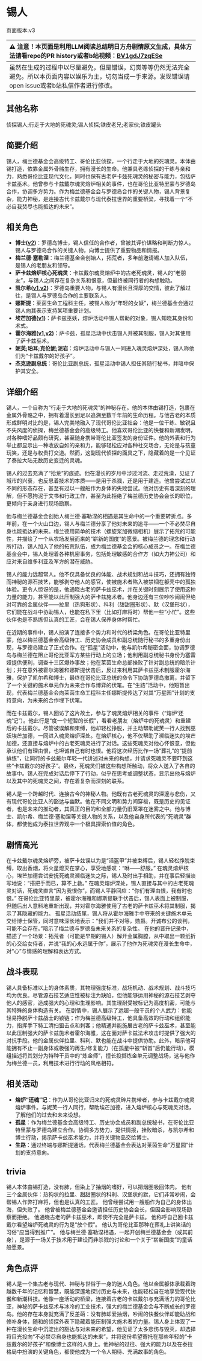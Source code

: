 # 锡人
页面版本:v3
 

| :warning: 注意！本页面是利用LLM阅读总结明日方舟剧情原文生成，具体方法请看repo的PR history或者b站视频：[BV1gdJ7zqESe](https://www.bilibili.com/video/BV1gdJ7zqESe/)         |
|:----------------------------|
| 虽然在生成的过程中以尽量避免，但是错误，幻觉等等仍然无法完全避免。所以本页面内容以娱乐为主，切勿当成一手来源。发现错误请open issue或者b站私信作者进行修改。|



## 其他名称
侦探锡人;行走于大地的死魂灵;锡人侦探;铁皮老兄;老家伙;铁皮罐头
## 简要介绍
锡人，梅兰德基金会高级特工、哥伦比亚侦探，一个行走于大地的死魂灵。本体由锡打造，依靠金属外骨骼生存，拥有漫长的生命。他兼具老练侦探的干练与亲和力，熟悉哥伦比亚现代文化，同时也保有古老萨卡兹死魂灵的秘密与能力，包括萨卡兹巫术。他曾参与卡兹戴尔魂灵熔炉相关的事件，也在哥伦比亚特里蒙与罗德岛合作，协调多方势力。作为梅兰德基金会与罗德岛合作的关键人物，锡人背景复杂，能力神秘，是连接古代卡兹戴尔与现代泰拉世界的重要桥梁，寻找着一个“不必自我焚尽也能抵达的未来”。
## 相关角色
-   **博士([v2](extended_char_bo_shi.md))**：罗德岛博士，锡人信任的合作者，曾被其评价谋略和判断力惊人。锡人与罗德岛合作的关键人物，向博士提供了重要物品和情报。
-   **梅兰德·塞勒涅**：梅兰德基金会创始人，拓荒者，多年前邀请锡人加入队伍，是锡人的老朋友和领导。
-   **萨卡兹熔炉核心死魂灵**：卡兹戴尔魂灵熔炉中的古老死魂灵，锡人的“老朋友”，与锡人之间存在复杂关系和恨意，但最终被同行者的构想触动。
-   **凯尔希([v1](../chars/char_003_kalts.md),[v2](char_003_kalts.md))**：罗德岛重要人物，与锡人有漫长且深厚的交情，彼此了解过往，是锡人与罗德岛合作的主要联系人。
-   **娜斯提**：莱茵生命工程科主任，被锡人称为“年轻的女妖”，梅兰德基金会通过锡人向其表示支持某项重要计划。
-   **埃芒加德([v1](../chars/extended_char_ai_mang_jia_de.md))**：萨卡兹巫妖，熔炉活动中锡人帮助的对象，锡人知晓其身份和术式。
-   **霍尔海雅([v1](../chars/char_4027_heyak.md),[v2](char_4027_heyak.md))**：萨卡兹，孤星活动中伏击锡人并被其制服，锡人对其使用了萨卡兹巫术。
-   **妮芙;珀耳;克伦妮;泥岩**：熔炉活动中与锡人一同进入魂灵熔炉深处，锡人称他们为“卡兹戴尔的好孩子”。
-   **杰克逊副总统**：哥伦比亚副总统，孤星活动中锡人担任其随行秘书，并暗中保护其安全。
## 详细介绍
锡人，一个自称为“行走于大地的死魂灵”的神秘存在。他的本体由锡打造，包裹在金属外骨骼之中，拥有着漫长到足以追溯至数千年前的生命历程。与他古老的本质形成鲜明对比的是，锡人完美地融入了现代哥伦比亚社会：他是一位干练、敏锐且不失风度的侦探，梅兰德基金会的高级特工。他喜欢哥伦比亚的快餐和新潮发明，对各种嗜好品颇有研究，甚至随身携带哥伦比亚签发的身份证件。他的外表和行为举止都显示出一种收放自如的亲和力，能够轻松应对各种社交场合，无论是与孩童玩笑，还是与权贵打交道。然而，这副现代侦探的面具之下，隐藏着的是一个见证了泰拉大陆无数历史变迁的灵魂。

锡人的过去充满了“拾荒”的痕迹。他在漫长的岁月中涉过河流、走过荒漠，见证了城市的兴衰，也反思着技术的本质——是用于杀戮，还是用于建造。他曾尝试过以不同的形态存在，甚至有过以一艘船作为身体的失败尝试。他对历史有着深刻的理解，但不愿拘泥于文书和行政工作，甚至为此拒绝了梅兰德历史协会会长的职位，更倾向于亲身进行现场勘察。

他与梅兰德基金会创始人梅兰德·塞勒涅的相遇是其生命中的一个重要转折点。多年前，在一个火山口边，锡人与梅兰德分享了他对未来的追寻——一个不必焚尽自身也能抵达的未来。梅兰德用简单的技术（螺旋桨加微缩相机）展示了拓荒的可能性，并描绘了一个从农场发展而来的“崭新的国度”的愿景。被梅兰德的理念和行动所打动，锡人加入了他的拓荒队伍，成为梅兰德基金会的核心成员之一。在梅兰德基金会中，锡人处理着各种机密事务，包括处理敏感的合作方（如大力神公司）和应对来自维多利亚及军方的潜在威胁。

锡人的能力远超常人。他不仅具备优良的体能、战术规划和战斗技巧，还拥有独特而神秘的源石技艺，能够剥夺他人的感官，使被施术者陷入被禁锢在躯壳中的孤独体验。更令人惊讶的是，他通晓古老的萨卡兹巫术，并在关键时刻展示了使用这种力量的能力，甚至能以此压制强大的萨卡兹施术者。他身边还有三位吵吵闹闹但绝对可靠的金属伙伴——拉里（热狗形状）、科利（甜甜圈形状）、默（汉堡形状），它们能在战斗中协助锡人，也能在私下里（比如打麻将时）帮他一些“小忙”。这些伙伴也是不熟练但认真的工匠，会在锡人保养身体时帮忙。

在近期的事件中，锡人扮演了连接多个势力和时代的桥梁角色。在哥伦比亚特里蒙，他以梅兰德基金会高级特工、历史协会成员和副总统随行秘书的多重身份出现，与罗德岛建立了正式合作。在“孤星”活动中，他与凯尔希秘密会面，协调罗德岛与梅兰德在阻止哥伦比亚军方某些行动上的立场；他利用副总统秘书身份为塞雷娅提供便利，调查十三区爆炸事故；他在莱茵生命总部挫败了针对副总统的暗杀计划；并在意外被霍尔海雅和娜斯提伏击后，反过来利用其萨卡兹巫术制服霍尔海雅，保护了凯尔希和博士，最终在哥伦比亚总统的命令下协助罗德岛撤离，并留下了一个关键的施术单元作为未来合作与博弈的伏笔。在“生路”活动中，他短暂出现，代表梅兰德基金会向莱茵生命工程科主任娜斯提传达了对其“万星园”计划的支持意向，为未来的合作埋下伏笔。

而在卡兹戴尔，锡人回访了这片故土，参与了魂灵熔炉相关的事件（“熔炉‘还魂’记”）。他此行是“度一个短暂的长假”，看看老朋友（熔炉中的死魂灵）和重建后的卡兹戴尔。尽管被误解和束缚，他却轻松挣脱，并主动帮助妮芙一行人找到巫妖埃芒加德，一同进入魂灵熔炉深处。在熔炉核心，他不仅帮助了濒临迷失的埃芒加德，还直接与熔炉中的古老死魂灵进行了对话。这些死魂灵对他心怀恨意，但他承认他们有理由恨，也坦诚自己有时也恨。他将这次经历比作一场“葬礼”的“提前排练”，让同行的卡兹戴尔年轻一代讲述对未来的构想，并请求死魂灵不要吓到这些“卡兹戴尔的好孩子”。最终，死魂灵们被这些构想所触动，将众人送入了各自的故事中。锡人在完成对话后停下了行动，似乎在思考或调整状态，显示出他与熔炉以及其中的死魂灵之间，存在着复杂而深刻的联系。

锡人是一个跨越时代、连接古今的神秘人物。他既有古老死魂灵的深邃与悲伤，又有现代哥伦比亚人的豁达与幽默。他在不同文明和势力间穿梭，既是历史的见证者，也是未来的推动者，其真正的目的和全部力量仍旧笼罩在迷雾之中。他与博士、凯尔希、梅兰德·塞勒涅等关键人物的关系，以及他自身所代表的“死魂灵”群体，都使他成为泰拉世界观中一个极具探索价值的角色。
## 剧情高光
在卡兹戴尔魂灵熔炉旁，被萨卡兹误以为是“活盔甲”并被束缚后，锡人轻松挣脱束缚，取出香烟，将火星熄灭在掌心，享受地感叹：“咻——舒服。”
在魂灵熔炉核心，埃芒加德尝试安抚死魂灵濒临迷失之际，锡人及时出手相助，并在事后轻描淡写地说：“搭把手而已，算不上救。”
在魂灵熔炉深处，锡人直接与其中的古老死魂灵对话，死魂灵直言“因为我恨你”，而锡人平静回应：“你们有理由恨，我有时也恨。”
在哥伦比亚特里蒙，被霍尔海雅和娜斯提联手伏击后，锡人表面上被制服，但随后出人意料地重新出现，并对霍尔海雅使用了古老的萨卡兹巫术将其制服，揭示了其隐藏的能力。
孤星活动结尾，锡人将从霍尔海雅手中夺来的关键施术单元交给博士保管，同时意味深长地表示：“我们并不对等，勋爵。开诚布公的谈判，可能不会存在。”暗示了梅兰德与罗德岛未来关系的复杂性。
在他的晋升记录中，描述了一个场景：拓荒者（可能是早期的锡人）解开金属胸膛，从中取出一颗纸折的心交给女侍者，并说“我的心永远属于你”，展示了他作为死魂灵在漫长生命中，对“心”与情感的理解和表达方式。
## 战斗表现
锡人具备标准以上的身体素质，其物理强度标准，战场机动、战术规划、战斗技巧均为优良。尽管源石技艺适应性被标注为缺陷，但他能够运用神秘的源石技艺剥夺他人的感官，造成强大的心理和生理影响。其生理耐受被标记为高度机密，可能与其特殊的身体构造有关。
在剧情中，锡人展示了远超一般干员的个人武力：他能轻易挣脱萨卡兹战士的锁链；作为梅兰德高级特工，他具备高效的行动和组织能力，指挥手下特工清扫狙击点和刺客；他精通并能施展古老的萨卡兹巫术，甚至能以此压制强大的萨卡兹施术者霍尔海雅，这在面对萨卡兹法术攻击时提供了强大的对抗手段。他的金属伙伴拉里、科利、默也能在战斗中提供协助。此外，暗示他可能拥有不止一副身体或极强的再生/修复能力（在孤星中被“斩首”后仍能行动）。模组描述将其划分为特种干员中的“炼金师”，擅长投掷炼金单元调整战场，这与他作为梅兰德一员，利用技术进行行动的风格相符。
## 相关活动
-   **熔炉“还魂”记**：作为从哥伦比亚归来的死魂灵碎片携带者，参与卡兹戴尔魂灵熔炉事件。与妮芙一行人同行，帮助埃芒加德，进入熔炉核心与死魂灵对话，了解他们的过去和未来设想。
-   **孤星**：作为梅兰德基金会高级特工、历史协会成员和副总统秘书，在哥伦比亚特里蒙与罗德岛建立合作。协调多方势力，提供情报，挫败暗杀，与凯尔希和博士行动，揭示萨卡兹巫术能力，并将关键物品交给博士。
-   **生路**：通过终端与娜斯提通话，代表梅兰德基金会表达对莱茵生命“万星园”计划的支持意向。
## trivia
锡人本体由锡打造，没有肺，但染上了抽烟的嗜好，可以把烟圈吸回体内。
他有三个金属伙伴：热狗状的拉里、甜甜圈状的科利、汉堡状的默，它们非常吵闹，会帮锡人作弊打麻将，但也是认真的工匠。
他曾经尝试用一艘船作为自己的身体出海，但失败了。
他曾被梅兰德基金会邀请担任历史协会会长，但因会影响现场勘察而拒绝。
他通晓古老的萨卡兹巫术，即使不完全是萨卡兹。
他称呼自己回卡兹戴尔看望熔炉死魂灵的行为是“放个假”。
他认为哥伦比亚那种在葬礼上讲笑话的习俗“应当得到推广”。
他与梅兰德·塞勒涅相遇，一起开创梅兰德基金会（或其前身），是源于一场关于技术用于建设而非杀戮的讨论和一个关于“崭新国度”的童话般愿景。
## 角色点评
锡人是一个集古老与现代、神秘与世俗于一身的迷人角色。他以金属躯体承载着跨越数千年的记忆和智慧，既能深邃地探讨历史与未来，也能轻松自在地享受现代快餐和新潮科技。他像一座活动的桥梁，连接着古老的卡兹戴尔与充满活力的哥伦比亚，神秘的萨卡兹巫术与冰冷的工业技术，强大的梅兰德基金会与不断成长的罗德岛。他的存在本身就充满了反差萌：没有肺却爱抽烟，吵闹的快餐伙伴却能助战和修补身体，随和的侦探外表下隐藏着能压制强大施术者的力量。锡人身上体现了一种在漫长生命中沉淀出的豁达与对未来的希望，他见证了太多悲伤与毁灭，却选择将目光投向“不必焚尽自身也能抵达的未来”，并将这份希望寄托在那些年轻的“卡兹戴尔的好孩子”和像博士这样的人身上。他神秘的过往、强大的能力以及在泰拉格局中扮演的关键角色，都使他成为一个令人期待、充满故事的角色。
